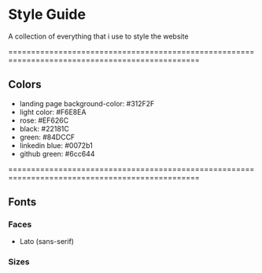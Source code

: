 # Style Guide

A collection of everything that i use to style the website

================================================================================================

## Colors

- landing page background-color: #312F2F
- light color: #F6E8EA
- rose: #EF626C
- black: #22181C
- green: #84DCCF
- linkedin blue: #0072b1
- github green: #6cc644

================================================================================================

## Fonts

### Faces

- Lato (sans-serif)

### Sizes
